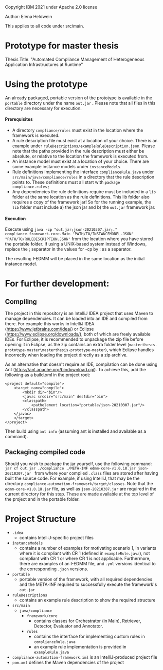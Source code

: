 ﻿Copyright IBM 2021 under Apache 2.0 license

Author: Elena Heldwein

This applies to all code under src/main.

# Prototype for master thesis

Thesis Title:  "Automated Compliance Management of Heterogeneous Application Infrastructures at Runtime"

# Using the prototype

An already packaged, portable version of the prototype is available in the `portable` directory under the name `out.jar`
. Please note that all files in this directory are necessary for execution.

#### Prerequisites

- A directory `compliance/rules` must exist in the location where the framework is executed.
- A rule description file must exist at a location of your choice. There is an example
  under `ruleDescriptions/exampleRuleDescription.json`. Please note that the paths provided in the rule description must
  either be absolute, or relative to the location the framework is executed from.
- An instance model must exist at a location of your choice. There are some example instance models
  under `instanceModels`.
- Rule definitions implementing the interface `complianceRule.java` under `src/main/java/compliance/rules` in a
  directory that the rule description points to. These definitions must all start with `package compliance.rules;`
- Any dependencies the rule definitions require must be included in a `lib` folder at the same location as the rule
  definitions. This lib folder also requires a copy of the framework jar! So for the running example, the `lib` folder must include a) the json jar and b) the `out.jar` framework jar.

#### Execution

Execute using `java -cp "out.jar;json-20210307.jar;." compliance.framework.core.Main "PATH/TO/INSTANCEMODEL.JSON" "PATH/TO/RULEDESCRIPTION.JSON"`
from the location where you have stored the portable folder.
If using a UNIX-based system instead of Windows, replace the ; separator in the values for -cp by : as a separator.

The resulting I-EDMM will be placed in the same location as the initial instance model.

# For further development:

## Compiling

The project in this repository is an IntelliJ IDEA project that uses Maven to manage dependencies. It can be loaded into an IDE and compiled from there. For example this works in IntelliJ IDEA (https://www.jetbrains.com/idea/) or Eclipse (https://www.eclipse.org/downloads/), both of which are freely available IDEs. For Eclipse, it is recommended to unpackage the zip file before opening it in Eclipse, as the zip contains an extra folder level (`masterthesis-prototype-master\masterthesis-prototype-master`), which Eclipse handles incorrectly when loading the project directly as a zip archive.

As an alternative that doesn't require an IDE, compilation can be done using Ant (https://ant.apache.org/bindownload.cgi). To achieve this, add the following as a build.xml in the project root:
```
<project default="compile">
    <target name="compile">
        <mkdir dir="bin"/>
        <javac srcdir="src/main" destdir="bin">
	    <classpath>
  	        <pathelement location="portable/json-20210307.jar"/>
	    </classpath>
	</javac>
    </target>
</project>
```
Then build using `ant info` (assuming ant is installed and available as a command).

## Packaging compiled code

Should you wish to package the jar yourself, use the following
command: `jar cf out.jar ./compliance ./META-INF edmm-core-v1.0.18.jar json-20210307.jar
` from where your compiled `.class` files are stored after having built the source code. For example, if using IntelliJ, that may
be the directory `compliance-automation-framework/target/classes`. Note that the `edmm-core-v1.0.18.jar` file, as well as `json-20210307.jar` are required in the current directory for this step. These are made available at the top level of the project and in the portable folder.

# Project Structure

- `.idea`
    - contains IntelliJ-specific project files
- `instanceModels`
    - contains a number of examples for motivating scenario 1, in variants where it is compliant with CR 1 (defined
      in `exampleRule.java`), not compliant with CR 1 or where CR 1 is not applicable. Furthermore, there are examples
      of an I-EDMM file, and `.yml` versions identical to the corresponding `.json` versions.
- `portable`
    - portable version of the framework, with all required dependencies and the META-INF required to successfully
      execute the framework's `out.jar`
- `ruleDescriptions`
    - contains an example rule description to show the required structure
- `src/main`
    - `java/compliance`
        - `framework/core`
            - contains classes for Orchestrator (in Main), Retriever, Detector, Evaluator and Annotator.
        - `rules`
            - contains the interface for implementing custom rules in `complianceRule.java`
            - an example rule implementation is provided in `exampleRule.java`
- `compliance-automation-framework.iml` is an IntelliJ-produced project file
- `pom.xml` defines the Maven dependencies of the project
